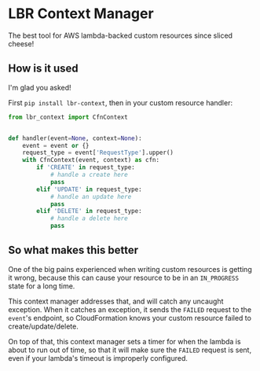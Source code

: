 # LBR Context Manager

The best tool for AWS lambda-backed custom resources since sliced cheese!

## How is it used

I'm glad you asked!

First `pip install lbr-context`, then in your custom resource handler:

```python
from lbr_context import CfnContext


def handler(event=None, context=None):
    event = event or {}
    request_type = event['RequestType'].upper()
    with CfnContext(event, context) as cfn:
        if 'CREATE' in request_type:
            # handle a create here
            pass
        elif 'UPDATE' in request_type:
            # handle an update here
            pass
        elif 'DELETE' in request_type:
            # handle a delete here
            pass
```

## So what makes this better

One of the big pains experienced when writing custom resources is getting it wrong, because this can cause your resource to be in an `IN_PROGRESS` state for a long time.

This context manager addresses that, and will catch any uncaught exception. When it catches an exception, it sends the `FAILED` request to the `event`'s endpoint, so CloudFormation knows your custom resource failed to create/update/delete.

On top of that, this context manager sets a timer for when the lambda is about to run out of time, so that it will make sure the `FAILED` request is sent, even if your lambda's timeout is improperly configured.
